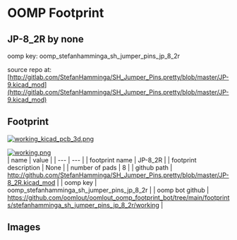 # OOMP Footprint  
## JP-8_2R  by none  
  
oomp key: oomp_stefanhamminga_sh_jumper_pins_jp_8_2r  
  
source repo at: [http://gitlab.com/StefanHamminga/SH_Jumper_Pins.pretty/blob/master/JP-9.kicad_mod](http://gitlab.com/StefanHamminga/SH_Jumper_Pins.pretty/blob/master/JP-9.kicad_mod)  
## Footprint  
  
[![working_kicad_pcb_3d.png](working_kicad_pcb_3d_600.png)](working_kicad_pcb_3d.png)  
  
[![working.png](working_600.png)](working.png)  
| name | value | 
| --- | --- | 
| footprint name | JP-8_2R | 
| footprint description | None | 
| number of pads | 8 | 
| github path | http://github.com/StefanHamminga/SH_Jumper_Pins.pretty/blob/master/JP-8_2R.kicad_mod | 
| oomp key | oomp_stefanhamminga_sh_jumper_pins_jp_8_2r | 
| oomp bot github | https://github.com/oomlout/oomlout_oomp_footprint_bot/tree/main/footprints/stefanhamminga_sh_jumper_pins_jp_8_2r/working | 
## Images  
